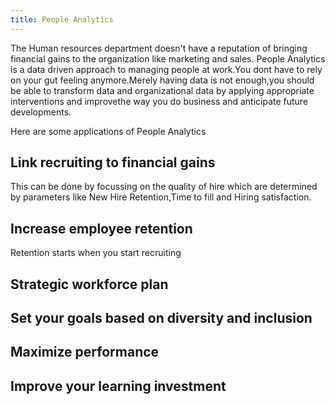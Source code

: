 ```yaml
---
title: People Analytics 
---
```

The Human resources department doesn't have a reputation of bringing financial gains to the organization like marketing and sales.
People Analytics is a data driven approach to managing people at work.You dont have to rely on your gut feeling anymore.Merely having data is not enough,you should be able to transform data and organizational data by applying appropriate interventions and improvethe way you do business and anticipate future developments.

Here are some applications of People Analytics
## **Link recruiting to financial gains**
This can be done by focussing on the quality of hire which are determined by parameters like New Hire Retention,Time to fill and Hiring satisfaction.

## **Increase employee retention**
Retention starts when you start  recruiting 

## **Strategic workforce plan**

## **Set your goals based on diversity and inclusion**

## **Maximize performance**

## **Improve your learning investment**

